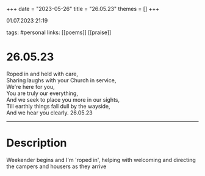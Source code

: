 +++
date = "2023-05-26"
title = "26.05.23"
themes = []
+++

01.07.2023 21:19

tags: #personal
links: [[poems]] [[praise]]

# 26.05.23
Roped in and held with care,  
Sharing laughs with your Church in service,  
We're here for you,  
You are truly our everything,  
And we seek to place you more in our sights,  
Till earthly things fall dull by the wayside,  
And we hear you clearly.
26.05.23

---
# Description
Weekender begins and I'm 'roped in', helping with welcoming and directing the campers and housers as they arrive